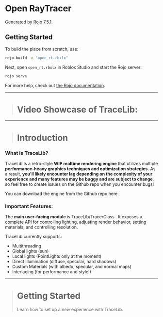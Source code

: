 # Open RayTracer
Generated by [Rojo](https://github.com/rojo-rbx/rojo) 7.5.1.


## Getting Started
To build the place from scratch, use:

```bash
rojo build -o "open_rt.rbxlx"
```

Next, open `open_rt.rbxlx` in Roblox Studio and start the Rojo server:

```bash
rojo serve
```

For more help, check out [the Rojo documentation](https://rojo.space/docs).

---

> # Video Showcase of TraceLib:

---

> # Introduction
### What is TraceLib?
TraceLib is a retro-style **WIP realtime rendering engine** that utilizes multiple **performance-heavy graphics techniques and optimization strategies.** As a result, **you'll likely encounter lag depending on the complexity of your experience and many features may be buggy and are subject to change**, so feel free to create issues on the Github repo when you encounter bugs!

You can download the engine from the Github repo here.
### Important Features:
The **main user-facing module** is TraceLib/TracerClass . It exposes a complete API for controlling lighting, adjusting render behavior, setting materials, and controlling resolution.

TraceLib currently supports:
- Multithreading
- Global lights (sun)
- Local lights (PointLights only at the moment)
- Direct Illumination (diffuse, specular, hard shadows)
- Custom Materials (with albedo, specular, and normal maps)
- Interlacing (for performance and style!)

---

> # Getting Started
> Learn how to set up a new experience with TraceLib.
